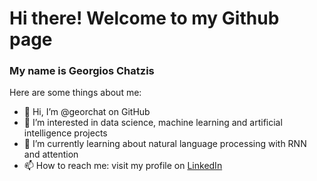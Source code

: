 # Hi there! Welcome to my Github page

### My name is Georgios Chatzis

Here are some things about me:

- 👋 Hi, I’m @georchat on GitHub
- 👀 I’m interested in data science, machine learning and artificial intelligence projects
- 🌱 I’m currently learning about natural language processing with RNN and attention
- 📫 How to reach me: visit my profile on [LinkedIn](https://www.linkedin.com/in/georgios-c-01523293/)

<!---
georchat/georchat is a ✨ special ✨ repository because its `README.md` (this file) appears on your GitHub profile.
You can click the Preview link to take a look at your changes.
--->
